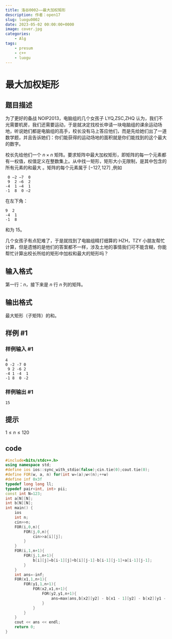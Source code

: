 ```yaml
---
title: 洛谷0002——最大加权矩形
description: 作者：open17
slug: luogu0002
date: 2023-05-02 00:00:00+0000
image: cover.jpg
categories:
    - Alg
tags:
    - presum
    - c++
    - luogu
---
```

# 最大加权矩形

## 题目描述

为了更好的备战 NOIP2013，电脑组的几个女孩子 LYQ,ZSC,ZHQ 认为，我们不光需要机房，我们还需要运动，于是就决定找校长申请一块电脑组的课余运动场地，听说她们都是电脑组的高手，校长没有马上答应他们，而是先给她们出了一道数学题，并且告诉她们：你们能获得的运动场地的面积就是你们能找到的这个最大的数字。

校长先给他们一个 $n\times n$ 矩阵。要求矩阵中最大加权矩形，即矩阵的每一个元素都有一权值，权值定义在整数集上。从中找一矩形，矩形大小无限制，是其中包含的所有元素的和最大 。矩阵的每个元素属于 $[-127,127]$ ,例如

```plain
 0 –2 –7  0 
 9  2 –6  2
-4  1 –4  1 
-1  8  0 –2
```

在左下角：

```plain
9  2
-4  1
-1  8
```

和为 $15$。

几个女孩子有点犯难了，于是就找到了电脑组精打细算的 HZH，TZY 小朋友帮忙计算，但是遗憾的是他们的答案都不一样，涉及土地的事情我们可不能含糊，你能帮忙计算出校长所给的矩形中加权和最大的矩形吗？

## 输入格式

第一行：$n$，接下来是 $n$ 行 $n$ 列的矩阵。

## 输出格式

最大矩形（子矩阵）的和。

## 样例 #1

### 样例输入 #1

```
4
0 -2 -7 0
 9 2 -6 2
-4 1 -4  1 
-1 8  0 -2
```

### 样例输出 #1

```
15
```

## 提示

$1 \leq n\le 120$

## code
```cpp
#include<bits/stdc++.h>
using namespace std;
#define ios ios::sync_with_stdio(false);cin.tie(0);cout.tie(0);
#define FOR(w, a, n) for(int w=(a);w<(n);++w)
#define inf 0x3f
typedef long long ll;
typedef pair<int, int> pii;
const int N=123;
int a[N][N];
int b[N][N];
int main() {
    ios
    int n;
    cin>>n;
    FOR(i,0,n){
        FOR(j,0,n){
            cin>>a[i][j];
        }
    }
    FOR(i,1,n+1){
        FOR(j,1,n+1){
            b[i][j]=b[i-1][j]+b[i][j-1]-b[i-1][j-1]+a[i-1][j-1];
        }
    }
    int ans=-inf;
    FOR(x1,1,n+1){
        FOR(y1,1,n+1){
            FOR(x2,x1,n+1){
                FOR(y2,y1,n+1){
                    ans=max(ans,b[x2][y2] - b[x1 - 1][y2] - b[x2][y1 - 1] + b[x1 - 1][y1 - 1]);
                }
            }
        }
    }
    cout << ans << endl;
    return 0;
}

```